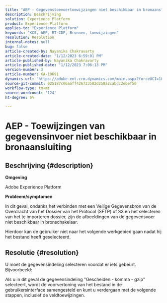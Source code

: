 ```yaml
---
title: "AEP - Gegevenstoevoertoewijzingen niet beschikbaar in bronaansluiting"
description: Beschrijving
solution: Experience Platform
product: Experience Platform
applies-to: "Experience Platform"
keywords: "KCS, AEP, RT-CDP, Bronnen, toewijzingen"
resolution: Resolution
internal-notes: null
bug: false
article-created-by: Nayanika Chakravarty
article-created-date: "1/12/2023 6:59:01 PM"
article-published-by: Nayanika Chakravarty
article-published-date: "1/12/2023 7:06:13 PM"
version-number: 3
article-number: KA-19691
dynamics-url: "https://adobe-ent.crm.dynamics.com/main.aspx?forceUCI=1&pagetype=entityrecord&etn=knowledgearticle&id=7fed6a29-ab92-ed11-aad1-6045bd006c82"
source-git-commit: 025187c06aaff426723582d258a2cabdc2ebef50
workflow-type: tm+mt
source-wordcount: '124'
ht-degree: 6%

---
```


# AEP - Toewijzingen van gegevensinvoer niet beschikbaar in bronaansluiting

## Beschrijving {#description}


<b>Omgeving</b>

Adobe Experience Platform

<b>Probleem/symptomen</b>

In dit geval, ondanks het verbinden met een Veilige Gegevensbron van de Overdracht van het Dossier van het Protocol (SFTP) of S3 en het selecteren van het te importeren dossier, zijn de afbeeldingen van de gegevensvoer niet beschikbaar in bronschakelaar.

Hierdoor kan de gebruiker niet naar het volgende werkgebied gaan nadat hij het bestand heeft geselecteerd.




## Resolutie {#resolution}


U moet de gegevensindeling selecteren voordat er iets gebeurt. Bijvoorbeeld:

Als u in dit geval de gegevensindeling &quot;Gescheiden - komma - gzip&quot; selecteert, wordt de voorvertoning van het bestand in de gebruikersinterface samengesteld en kunt u verdergaan met de volgende stappen, inclusief de veldtoewijzingen.
